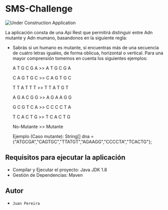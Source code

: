 # SMS-Challenge

![Under Construction Application](http://old.sesame.org.jo/sesame/images/M_images/page_is_under_construction.jpg
)

La aplicación consta de una Api Rest que permitirá distinguir entre Adn mutante y Adn mumano,
basandonos en la siguiente regla:
* Sabrás si un humano es mutante, si encuentras más de una secuencia de cuatro letras iguales,
  de forma oblicua, horizontal o vertical.
  Para una mayor comprensión tomemos en cuenta los siguientes ejemplos:
  
  A T G C G A         >>        A T G C G A       
  
  C A G T G C         >>        C A G T G C
                        
  T T A T T T         >>        T T A T G T
                        
  A G A C G G         >>        A G A A G G              
                        
  G C G T C A         >>        C C C C T A           
                        
  T C A C T G         >>        T C A C T G           
                        
  No-Mutante          >>          Mutante
  
  Ejemplo (Caso mutante):     String[] dna = {"ATGCGA","CAGTGC","TTATGT","AGAAGG","CCCCTA","TCACTG"};
  
## Requisitos para ejecutar la aplicación

*   Compilar y Ejecutar el proyecto: Java JDK 1.8
*   Gestión de Dependencias: Maven

## Autor

*     Juan Pereira 
